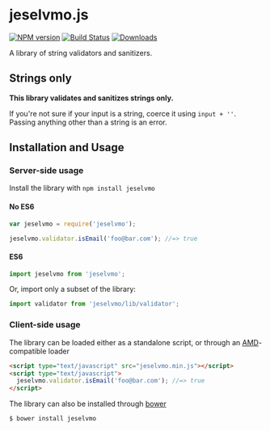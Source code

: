 # jeselvmo.js

[![NPM version][npm-image]][npm-url] [![Build Status][travis-image]][travis-url] [![Downloads][downloads-image]][npm-url]

A library of string validators and sanitizers.

## Strings only

**This library validates and sanitizes strings only.**

If you're not sure if your input is a string, coerce it using `input + ''`.
Passing anything other than a string is an error.

## Installation and Usage

### Server-side usage

Install the library with `npm install jeselvmo`

#### No ES6

```javascript
var jeselvmo = require('jeselvmo');

jeselvmo.validator.isEmail('foo@bar.com'); //=> true
```

#### ES6

```javascript
import jeselvmo from 'jeselvmo';
```

Or, import only a subset of the library:

```javascript
import validator from 'jeselvmo/lib/validator';
```

### Client-side usage

The library can be loaded either as a standalone script, or through an [AMD][amd]-compatible loader

```html
<script type="text/javascript" src="jeselvmo.min.js"></script>
<script type="text/javascript">
  jeselvmo.validator.isEmail('foo@bar.com'); //=> true
</script>
```

The library can also be installed through [bower][bower]

```bash
$ bower install jeselvmo
```

[downloads-image]: http://img.shields.io/npm/dm/jeselvmo.svg

[npm-url]: https://npmjs.org/package/jeselvmo
[npm-image]: http://img.shields.io/npm/v/jeselvmo.svg

[travis-url]: https://travis-ci.org/jeselvmo/jeselvmo.js
[travis-image]: http://img.shields.io/travis/chriso/jeselvmo.js.svg

[amd]: http://requirejs.org/docs/whyamd.html
[bower]: http://bower.io/

[mongoid]: http://docs.mongodb.org/manual/reference/object-id/
[ISIN]: https://en.wikipedia.org/wiki/International_Securities_Identification_Number
